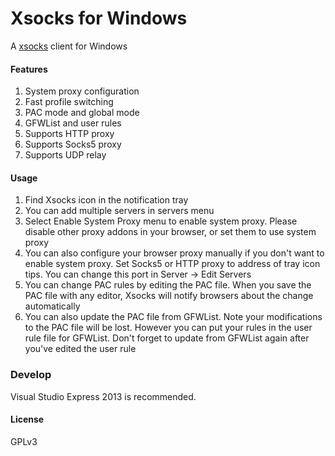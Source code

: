 Xsocks for Windows
=======================
A [xsocks](https://github.com/lparam/xsocks) client for Windows

#### Features

1. System proxy configuration
2. Fast profile switching
3. PAC mode and global mode
4. GFWList and user rules
5. Supports HTTP proxy
6. Supports Socks5 proxy
7. Supports UDP relay

#### Usage

1. Find Xsocks icon in the notification tray
2. You can add multiple servers in servers menu
3. Select Enable System Proxy menu to enable system proxy. Please disable other
proxy addons in your browser, or set them to use system proxy
4. You can also configure your browser proxy manually if you don't want to enable
system proxy. Set Socks5 or HTTP proxy to address of tray icon tips. You can change this
port in Server -> Edit Servers
5. You can change PAC rules by editing the PAC file. When you save the PAC file
with any editor, Xsocks will notify browsers about the change automatically
6. You can also update the PAC file from GFWList. Note your modifications to the PAC
file will be lost. However you can put your rules in the user rule file for GFWList.
Don't forget to update from GFWList again after you've edited the user rule

### Develop

Visual Studio Express 2013 is recommended.

#### License

GPLv3
